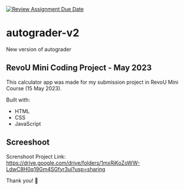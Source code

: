 [![Review Assignment Due Date](https://classroom.github.com/assets/deadline-readme-button-24ddc0f5d75046c5622901739e7c5dd533143b0c8e959d652212380cedb1ea36.svg)](https://classroom.github.com/a/8DBNpxcv)

# autograder-v2

New version of autograder

## RevoU Mini Coding Project - May 2023

This calculator app was made for my submission project in RevoU Mini Course (15 May 2023).

Built with:

- HTML
- CSS
- JavaScript

## Screeshoot

Screnshoot Project Link:
https://drive.google.com/drive/folders/1mxRjKoZoWW-LdwC8H0q19Gm4SGfyr3ui?usp=sharing

Thank you! 🙌
